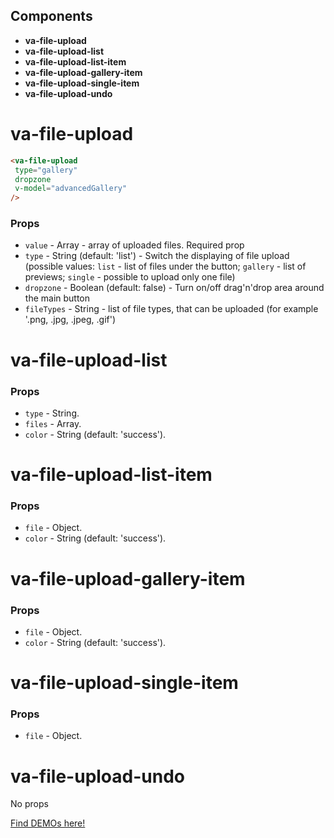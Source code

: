 ## Components

* **va-file-upload**
* **va-file-upload-list**
* **va-file-upload-list-item**
* **va-file-upload-gallery-item**
* **va-file-upload-single-item**
* **va-file-upload-undo**

# va-file-upload

```html
<va-file-upload 
 type="gallery"
 dropzone
 v-model="advancedGallery"
/>
```

### Props
* `value` - Array - array of uploaded files. Required prop
* `type` - String (default: 'list') - Switch the displaying of file upload (possible values: `list` - list of files under the button; `gallery` - list of previews; `single` - possible to upload only one file)
* `dropzone` - Boolean (default: false) - Turn on/off drag'n'drop area around the main button
* `fileTypes` - String - list of file types, that can be uploaded (for example '.png, .jpg, .jpeg, .gif')

# va-file-upload-list

### Props
* `type` - String. 
* `files` - Array.
* `color` - String (default: 'success').

# va-file-upload-list-item

### Props
* `file` - Object.
* `color` - String (default: 'success').

# va-file-upload-gallery-item

### Props 
* `file` - Object.
* `color` - String (default: 'success').

# va-file-upload-single-item

### Props
* `file` - Object. 

# va-file-upload-undo

No props

[Find DEMOs here!](http://vuestic.epicmax.co/#/admin/ui/file-upload)
 

